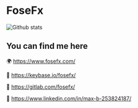 # FoseFx
![Github stats](https://github-readme-stats.vercel.app/api?username=FoseFx&count_private=true&show_icons=true&theme=radical)
## You can find me here

🌍 https://www.fosefx.com/

🔑 https://keybase.io/fosefx/

📃 https://gitlab.com/fosefx/

🤵 https://www.linkedin.com/in/max-b-253824187/

